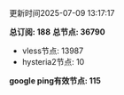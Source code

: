 更新时间2025-07-09 13:17:17

**总订阅: 188**
**总节点: 36790**
- vless节点: 13987
- hysteria2节点: 10

**google ping有效节点: 115**

